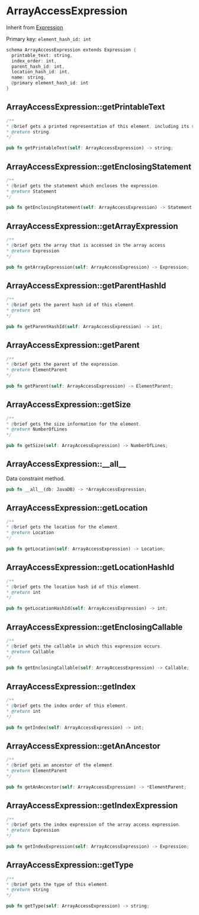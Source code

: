 # ArrayAccessExpression

Inherit from [Expression](./Expression.md)

Primary key: `element_hash_id: int`

```rust
schema ArrayAccessExpression extends Expression {
  printable_text: string,
  index_order: int,
  parent_hash_id: int,
  location_hash_id: int,
  name: string,
  @primary element_hash_id: int
}
```
## ArrayAccessExpression::getPrintableText

```java
/**
* @brief gets a printed representation of this element, including its structure where applicable.
* @return string.
*/
```
```rust
pub fn getPrintableText(self: ArrayAccessExpression) -> string;
```
## ArrayAccessExpression::getEnclosingStatement

```java
/**
* @brief gets the statement which encloses the expression.
* @return Statement 
*/
```
```rust
pub fn getEnclosingStatement(self: ArrayAccessExpression) -> Statement;
```
## ArrayAccessExpression::getArrayExpression

```java
/**
* @brief gets the array that is accessed in the array access
* @return Expression 
*/
```
```rust
pub fn getArrayExpression(self: ArrayAccessExpression) -> Expression;
```
## ArrayAccessExpression::getParentHashId

```java
/**
* @brief gets the parent hash id of this element.
* @return int
*/
```
```rust
pub fn getParentHashId(self: ArrayAccessExpression) -> int;
```
## ArrayAccessExpression::getParent

```java
/**
* @brief gets the parent of the expression.
* @return ElementParent 
*/
```
```rust
pub fn getParent(self: ArrayAccessExpression) -> ElementParent;
```
## ArrayAccessExpression::getSize

```java
/**
* @brief gets the size information for the element.
* @return NumberOfLines
*/
```
```rust
pub fn getSize(self: ArrayAccessExpression) -> NumberOfLines;
```
## ArrayAccessExpression::\_\_all\_\_

Data constraint method.

```rust
pub fn __all__(db: JavaDB) -> *ArrayAccessExpression;
```
## ArrayAccessExpression::getLocation

```java
/**
* @brief gets the location for the element.
* @return Location
*/
```
```rust
pub fn getLocation(self: ArrayAccessExpression) -> Location;
```
## ArrayAccessExpression::getLocationHashId

```java
/**
* @brief gets the location hash id of this element.
* @return int
*/
```
```rust
pub fn getLocationHashId(self: ArrayAccessExpression) -> int;
```
## ArrayAccessExpression::getEnclosingCallable

```java
/**
* @brief gets the callable in which this expression occurs.
* @return Callable 
*/
```
```rust
pub fn getEnclosingCallable(self: ArrayAccessExpression) -> Callable;
```
## ArrayAccessExpression::getIndex

```java
/**
* @brief gets the index order of this element.
* @return int
*/
```
```rust
pub fn getIndex(self: ArrayAccessExpression) -> int;
```
## ArrayAccessExpression::getAnAncestor

```java
/**
* @brief gets an ancestor of the element.
* @return ElementParent 
*/
```
```rust
pub fn getAnAncestor(self: ArrayAccessExpression) -> *ElementParent;
```
## ArrayAccessExpression::getIndexExpression

```java
/**
* @brief gets the index expression of the array access expression.
* @return Expression 
*/
```
```rust
pub fn getIndexExpression(self: ArrayAccessExpression) -> Expression;
```
## ArrayAccessExpression::getType

```java
/**
* @brief gets the type of this element.
* @return string
*/
```
```rust
pub fn getType(self: ArrayAccessExpression) -> string;
```
